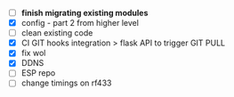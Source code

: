 - [ ] **finish migrating existing modules**
- [x] config - part 2 from higher level
- [ ] clean existing code 
- [x] CI GIT hooks integration > flask API to trigger GIT PULL
- [x] fix wol
- [x] DDNS
- [ ] ESP repo 
- [ ] change timings on rf433